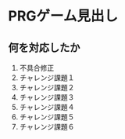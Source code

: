 # PRGゲーム見出し
## 何を対応したか

1. 不具合修正
1. チャレンジ課題１
1. チャレンジ課題２
1. チャレンジ課題３
1. チャレンジ課題４
1. チャレンジ課題５
1. チャレンジ課題６
